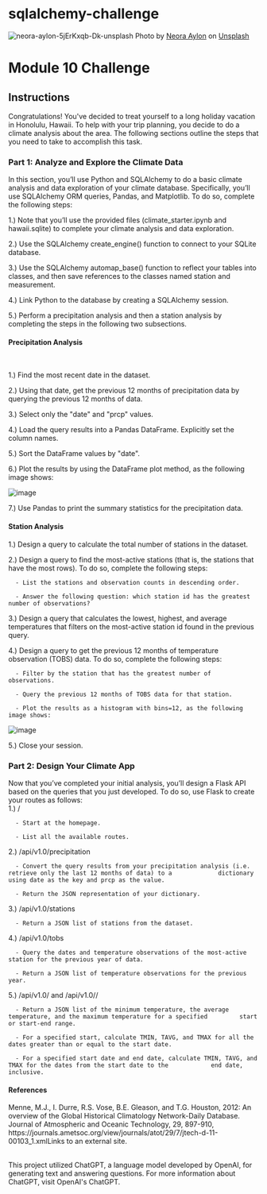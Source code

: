 # sqlalchemy-challenge
![neora-aylon-5jErKxqb-Dk-unsplash](https://github.com/user-attachments/assets/4c1deed6-7b5a-457b-a375-dca1eb81cc00)
Photo by <a href="https://unsplash.com/@loveneora?utm_content=creditCopyText&utm_medium=referral&utm_source=unsplash">Neora Aylon</a> on <a href="https://unsplash.com/photos/palm-trees-facing-the-sea-5jErKxqb-Dk?utm_content=creditCopyText&utm_medium=referral&utm_source=unsplash">Unsplash</a>
  


<h1>Module 10 Challenge</h1>

<h2>Instructions</h2>
Congratulations! You've decided to treat yourself to a long holiday vacation in Honolulu, Hawaii. To help with your trip planning, you decide to do a climate analysis about the area. The following sections outline the steps that you need to take to accomplish this task.

<h3>Part 1: Analyze and Explore the Climate Data</h3>
In this section, you’ll use Python and SQLAlchemy to do a basic climate analysis and data exploration of your climate database. Specifically, you’ll use SQLAlchemy ORM queries, Pandas, and Matplotlib. To do so, complete the following steps:


1.) Note that you’ll use the provided files (climate_starter.ipynb and hawaii.sqlite) to complete your climate analysis and data exploration.

2.) Use the SQLAlchemy create_engine() function to connect to your SQLite database.

3.) Use the SQLAlchemy automap_base() function to reflect your tables into classes, and then save references to the classes named station and measurement.

4.) Link Python to the database by creating a SQLAlchemy session.

5.) Perform a precipitation analysis and then a station analysis by completing the steps in the following two subsections.
<br>
<h4> Precipitation Analysis </h4>
<br>

1.) Find the most recent date in the dataset.
<br>

2.) Using that date, get the previous 12 months of precipitation data by querying the previous 12 months of data.

3.) Select only the "date" and "prcp" values.

4.) Load the query results into a Pandas DataFrame. Explicitly set the column names.

5.) Sort the DataFrame values by "date".

6.) Plot the results by using the DataFrame plot method, as the following image shows:

![image](https://github.com/user-attachments/assets/8a5ac72b-bb06-45f2-bea8-df756a2e1951)



7.) Use Pandas to print the summary statistics for the precipitation data.


<h4>Station Analysis</h4>
1.) Design a query to calculate the total number of stations in the dataset.

2.) Design a query to find the most-active stations (that is, the stations that have the most rows). To do so, complete the following steps:

      - List the stations and observation counts in descending order.
      
      - Answer the following question: which station id has the greatest number of observations?

3.) Design a query that calculates the lowest, highest, and average temperatures that filters on the most-active station id found in the previous query.

4.) Design a query to get the previous 12 months of temperature observation (TOBS) data. To do so, complete the following steps:

      - Filter by the station that has the greatest number of observations.

      - Query the previous 12 months of TOBS data for that station.

      - Plot the results as a histogram with bins=12, as the following image shows:
      
![image](https://github.com/user-attachments/assets/bdfda6ff-22d6-4964-bed9-fa147bba6cf0)

5.) Close your session.

<h3>Part 2: Design Your Climate App</h3>
Now that you’ve completed your initial analysis, you’ll design a Flask API based on the queries that you just developed. To do so, use Flask to create your routes as follows:
<br>
1.) /

      - Start at the homepage.

      - List all the available routes.

2.) /api/v1.0/precipitation

      - Convert the query results from your precipitation analysis (i.e. retrieve only the last 12 months of data) to a             dictionary using date as the key and prcp as the value.

      - Return the JSON representation of your dictionary.

3.) /api/v1.0/stations

      - Return a JSON list of stations from the dataset.
      
4.) /api/v1.0/tobs

      - Query the dates and temperature observations of the most-active station for the previous year of data.

      - Return a JSON list of temperature observations for the previous year.

5.) /api/v1.0/<start> and /api/v1.0/<start>/<end>

      - Return a JSON list of the minimum temperature, the average temperature, and the maximum temperature for a specified         start or start-end range.

      - For a specified start, calculate TMIN, TAVG, and TMAX for all the dates greater than or equal to the start date.

      - For a specified start date and end date, calculate TMIN, TAVG, and TMAX for the dates from the start date to the            end date, inclusive.





<h4>References</h4>
Menne, M.J., I. Durre, R.S. Vose, B.E. Gleason, and T.G. Houston, 2012: An overview of the Global Historical Climatology Network-Daily Database. Journal of Atmospheric and Oceanic Technology, 29, 897-910, https://journals.ametsoc.org/view/journals/atot/29/7/jtech-d-11-00103_1.xmlLinks to an external site.

<br>This project utilized ChatGPT, a language model developed by OpenAI, for generating text and answering questions. For more information about ChatGPT, visit OpenAI's ChatGPT.
<br>





